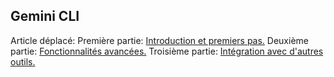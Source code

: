 ## Gemini CLI

Article déplacé:
Première partie:
[Introduction et premiers pas.](gemini-cli/gemini-cli-1.fr.md)
Deuxième partie:
[Fonctionnalités avancées.](gemini-cli/gemini-cli-2.fr.md)
Troisième partie:
[Intégration avec d'autres outils.](gemini-cli/gemini-cli-3.fr.md)
